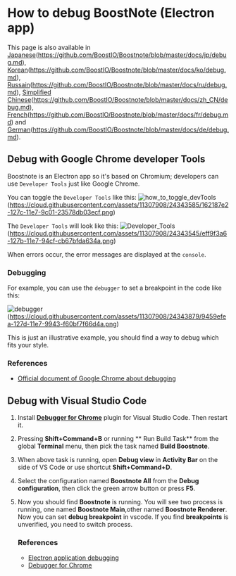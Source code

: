 # How to debug BoostNote (Electron app)

This page is also available in [Japanese](#)(https://github.com/BoostIO/Boostnote/blob/master/docs/jp/debug.md), [Korean](#)(https://github.com/BoostIO/Boostnote/blob/master/docs/ko/debug.md), [Russain](#)(https://github.com/BoostIO/Boostnote/blob/master/docs/ru/debug.md), [Simplified Chinese](#)(https://github.com/BoostIO/Boostnote/blob/master/docs/zh_CN/debug.md), [French](#)(https://github.com/BoostIO/Boostnote/blob/master/docs/fr/debug.md) and [German](#)(https://github.com/BoostIO/Boostnote/blob/master/docs/de/debug.md).

## Debug with Google Chrome developer Tools
Boostnote is an Electron app so it's based on Chromium; developers can use `Developer Tools` just like Google Chrome.

You can toggle the `Developer Tools` like this:
![how_to_toggle_devTools](#)(https://cloud.githubusercontent.com/assets/11307908/24343585/162187e2-127c-11e7-9c01-23578db03ecf.png)

The `Developer Tools` will look like this:
![Developer_Tools](#)(https://cloud.githubusercontent.com/assets/11307908/24343545/eff9f3a6-127b-11e7-94cf-cb67bfda634a.png)

When errors occur, the error messages are displayed at the `console`.

### Debugging
For example, you can use the `debugger` to set a breakpoint in the code like this:

![debugger](#)(https://cloud.githubusercontent.com/assets/11307908/24343879/9459efea-127d-11e7-9943-f60bf7f66d4a.png)

This is just an illustrative example, you should find a way to debug which fits your style.

### References
* [Official document of Google Chrome about debugging](https://developer.chrome.com/devtools)

## Debug with Visual Studio Code

1. Install **[Debugger for Chrome](https://marketplace.visualstudio.com/items?itemName=msjsdiag.debugger-for-chrome "Install Debugger for Chrome")** plugin for Visual Studio Code. Then restart it.
2. Pressing **Shift+Command+B** or running ** Run Build Task** from the global **Terminal** menu, then pick the task named **Build Boostnote**.
3. When above task is running, open **Debug view** in **Activity Bar** on the side of VS Code or use shortcut **Shift+Command+D**.
4. Select the configuration named **Boostnote All** from the **Debug configuration**, then click the green arrow button or press **F5**.
5. Now you should find **Boostnote** is running. You will see two process is running, one named **Boostnote Main**,other named **Boostnote Renderer**. Now you can set **debug breakpoint** in vscode. If you find **breakpoints** is unverified, you need to switch process.

	### References
	* [Electron application debugging](https://electronjs.org/docs/tutorial/application-debugging)
	* [Debugger for Chrome](https://marketplace.visualstudio.com/items?itemName=msjsdiag.debugger-for-chrome)